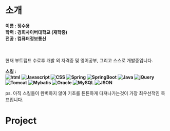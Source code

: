 <h1>소개</h1>
<b>이름 : 정수용</b>
<br>
<b>학력 : 경희사이버대학교 (재학중)</b>
<br>
<b>전공 : 컴퓨터정보통신 </b>
<br>
<br>
<br>

현재 부트캠프 수료후 개발 외 자격증 및 영어공부, 그리고 스스로 개발중입니다.



<b>스킬 : <br>
<img alt="html" src="https://img.shields.io/badge/HTML5-E34F26?style=for-the-badge&logo=HTML5&logoColor=white">
<img alt="Javascript" src="https://img.shields.io/badge/Javascript-F7DF1E?style=for-the-badge&logo=Javascript&logoColor=white">
<img alt="CSS" src="https://img.shields.io/badge/CSS3-1572B6?style=for-the-badge&logo=CSS3&logoColor=white">
<img alt="Spring" src="https://img.shields.io/badge/Spring-6DB33F?style=for-the-badge&logo=Spring&logoColor=white">
<img alt="SpringBoot" src="https://img.shields.io/badge/SpringBoot-6DB33F?style=for-the-badge&logo=SpringBoot&logoColor=white">
<img alt="Java" src="https://img.shields.io/badge/Java-0?style=for-the-badge&logo=Java&logoColor=white">
<img alt="jQuery" src="https://img.shields.io/badge/jQuery-0769AD?style=for-the-badge&logo=jQuery&logoColor=white">
<img alt="Tomcat" src="https://img.shields.io/badge/Tomcat-F8DC75?style=for-the-badge&logo=Tomcat&logoColor=white">
<img alt="Mybatis" src="https://img.shields.io/badge/Mybatis-0?style=for-the-badge&logo=Mybatis&logoColor=white">
<img alt="Oracle" src="https://img.shields.io/badge/Oracle-0?style=for-the-badge&logo=Oracle&logoColor=white">
<img alt="MySQL" src="https://img.shields.io/badge/MySQL-4479A1?style=for-the-badge&logo=MySQL&logoColor=white">
<img alt="JSON" src="https://img.shields.io/badge/JSON-000000?style=for-the-badge&logo=JSON&logoColor=white">


</b>

ps. 아직 스킬들이 완벽하지 않아 기초를 튼튼하게 다져나가는것이 가장 최우선적인 목표입니다.


<h1>Project</h1>




